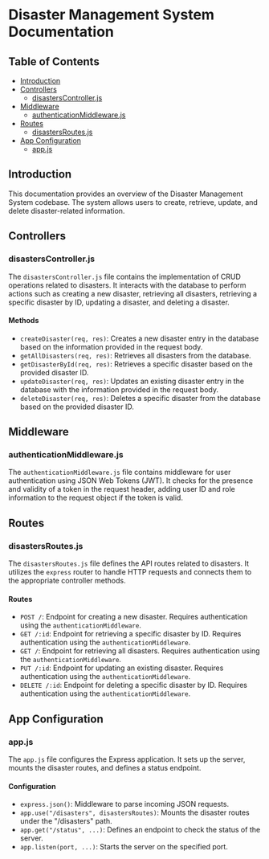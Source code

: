 # Disaster Management System Documentation

## Table of Contents

- [Introduction](https://chat.openai.com/c/2c692a55-d4cf-4aa9-8275-b33004de5cb0#introduction)
- [Controllers](https://chat.openai.com/c/2c692a55-d4cf-4aa9-8275-b33004de5cb0#controllers)
  - [disastersController.js](https://chat.openai.com/c/2c692a55-d4cf-4aa9-8275-b33004de5cb0#disasterscontrollerjs)
- [Middleware](https://chat.openai.com/c/2c692a55-d4cf-4aa9-8275-b33004de5cb0#middleware)
  - [authenticationMiddleware.js](https://chat.openai.com/c/2c692a55-d4cf-4aa9-8275-b33004de5cb0#authenticationmiddlewarejs)
- [Routes](https://chat.openai.com/c/2c692a55-d4cf-4aa9-8275-b33004de5cb0#routes)
  - [disastersRoutes.js](https://chat.openai.com/c/2c692a55-d4cf-4aa9-8275-b33004de5cb0#disastersroutesjs)
- [App Configuration](https://chat.openai.com/c/2c692a55-d4cf-4aa9-8275-b33004de5cb0#app-configuration)
  - [app.js](https://chat.openai.com/c/2c692a55-d4cf-4aa9-8275-b33004de5cb0#appjs)

## Introduction

This documentation provides an overview of the Disaster Management System codebase. The system allows users to create, retrieve, update, and delete disaster-related information.

## Controllers

### disastersController.js

The `disastersController.js` file contains the implementation of CRUD operations related to disasters. It interacts with the database to perform actions such as creating a new disaster, retrieving all disasters, retrieving a specific disaster by ID, updating a disaster, and deleting a disaster.

#### Methods

- `createDisaster(req, res)`: Creates a new disaster entry in the database based on the information provided in the request body.
- `getAllDisasters(req, res)`: Retrieves all disasters from the database.
- `getDisasterById(req, res)`: Retrieves a specific disaster based on the provided disaster ID.
- `updateDisaster(req, res)`: Updates an existing disaster entry in the database with the information provided in the request body.
- `deleteDisaster(req, res)`: Deletes a specific disaster from the database based on the provided disaster ID.

## Middleware

### authenticationMiddleware.js

The `authenticationMiddleware.js` file contains middleware for user authentication using JSON Web Tokens (JWT). It checks for the presence and validity of a token in the request header, adding user ID and role information to the request object if the token is valid.

## Routes

### disastersRoutes.js

The `disastersRoutes.js` file defines the API routes related to disasters. It utilizes the `express` router to handle HTTP requests and connects them to the appropriate controller methods.

#### Routes

- `POST /`: Endpoint for creating a new disaster. Requires authentication using the `authenticationMiddleware`.
- `GET /:id`: Endpoint for retrieving a specific disaster by ID. Requires authentication using the `authenticationMiddleware`.
- `GET /`: Endpoint for retrieving all disasters. Requires authentication using the `authenticationMiddleware`.
- `PUT /:id`: Endpoint for updating an existing disaster. Requires authentication using the `authenticationMiddleware`.
- `DELETE /:id`: Endpoint for deleting a specific disaster by ID. Requires authentication using the `authenticationMiddleware`.

## App Configuration

### app.js

The `app.js` file configures the Express application. It sets up the server, mounts the disaster routes, and defines a status endpoint.

#### Configuration

- `express.json()`: Middleware to parse incoming JSON requests.
- `app.use("/disasters", disastersRoutes)`: Mounts the disaster routes under the "/disasters" path.
- `app.get("/status", ...)`: Defines an endpoint to check the status of the server.
- `app.listen(port, ...)`: Starts the server on the specified port.
